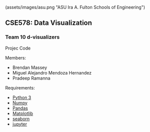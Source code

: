 (assets/images/asu.png "ASU Ira A. Fulton Schools of Engineering")

## CSE578: Data Visualization
### Team 10 d-visualizers

Projec Code

Members:
- Brendan Massey
- Miguel Alejandro Mendoza Hernandez 
- Pradeep Ramanna

Requirements:
- [Python 3](https://www.python.org/)
- [Numpy](https://numpy.org/) 
- [Pandas](https://pandas.pydata.org/)
- [Matplotlib](https://matplotlib.org/)
- [seaborn](https://seaborn.pydata.org/)
- [jupyter](https://jupyter.org/)
